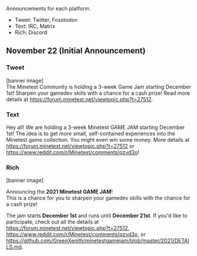 Announcements for each platform.
* Tweet: Twitter, Fosstodon
* Text: IRC, Matrix
* Rich: Discord

## November 22 (Initial Announcement)
### Tweet
[banner image]  
The Minetest Community is holding a 3-week Game Jam starting December 1st! Sharpen your gamedev skills with a chance for a cash prize! Read more details at https://forum.minetest.net/viewtopic.php?t=27512.

### Text
Hey all! We are holding a 3-week Minetest GAME JAM starting December 1st! The idea is to get more small, self-contained experiences into the Minetest game collection. You might even win some money. More details at https://forum.minetest.net/viewtopic.php?t=27512 or https://www.reddit.com/r/Minetest/comments/qzvd3o!

### Rich
[banner image]

Announcing the **2021 Minetest GAME JAM**!  
This is a chance for you to sharpen your gamedev skills with the chance for a cash prize!  

The jam starts **December 1st** and runs until **December 21st**. If you'd like to participate, check out all the details at <https://forum.minetest.net/viewtopic.php?t=27512>, <https://www.reddit.com/r/Minetest/comments/qzvd3o>, or <https://github.com/GreenXenith/minetestgamejam/blob/master/2021/DETAILS.md>.
